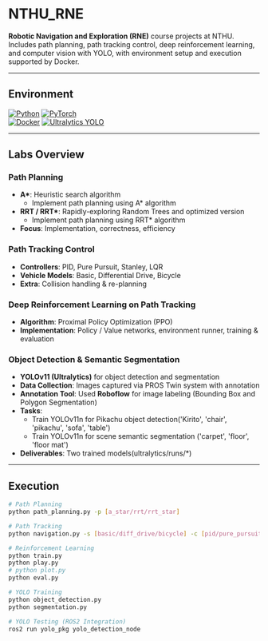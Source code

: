 # NTHU_RNE

**Robotic Navigation and Exploration (RNE)** course projects at NTHU.  
Includes path planning, path tracking control, deep reinforcement learning, and computer vision with YOLO, with environment setup and execution supported by Docker.


---

## Environment
[![Python](https://img.shields.io/badge/Python-3.6%2B-blue.svg)](https://www.python.org/)  [![PyTorch](https://img.shields.io/badge/PyTorch-Deep%20Learning-red.svg)](https://pytorch.org/)  
[![Docker](https://img.shields.io/badge/Docker-Enabled-blue.svg)](https://www.docker.com/) [![Ultralytics YOLO](https://img.shields.io/badge/YOLO-Ultralytics-green.svg)](https://docs.ultralytics.com/)  

---

## Labs Overview

### Path Planning
- **A\***: Heuristic search algorithm  
    - Implement path planning using A* algorithm
- **RRT / RRT\***: Rapidly-exploring Random Trees and optimized version  
    - Implement path planning using RRT* algorithm
- **Focus**: Implementation, correctness, efficiency  


### Path Tracking Control
- **Controllers**: PID, Pure Pursuit, Stanley, LQR  
- **Vehicle Models**: Basic, Differential Drive, Bicycle  
- **Extra**: Collision handling & re-planning  

### Deep Reinforcement Learning on Path Tracking
- **Algorithm**: Proximal Policy Optimization (PPO) 
- **Implementation**: Policy / Value networks, environment runner, training & evaluation  


### Object Detection & Semantic Segmentation
- **YOLOv11 (Ultralytics)** for object detection and segmentation  
- **Data Collection**: Images captured via PROS Twin system with annotation  
- **Annotation Tool**: Used **Roboflow** for image labeling (Bounding Box and Polygon Segmentation)  
- **Tasks**:  
  - Train YOLOv11n for Pikachu object detection('Kirito', 'chair', 'pikachu', 'sofa', 'table')  
  - Train YOLOv11n for scene semantic segmentation ('carpet', 'floor', 'floor mat')  
- **Deliverables**: Two trained models(ultralytics/runs/*)

---


## Execution

```bash
# Path Planning
python path_planning.py -p [a_star/rrt/rrt_star]

# Path Tracking
python navigation.py -s [basic/diff_drive/bicycle] -c [pid/pure_pursuit/stanley/lqr] -p [a_star/rrt/rrt_star]

# Reinforcement Learning
python train.py
python play.py
# python plot.py
python eval.py

# YOLO Training
python object_detection.py
python segmentation.py

# YOLO Testing (ROS2 Integration)
ros2 run yolo_pkg yolo_detection_node
